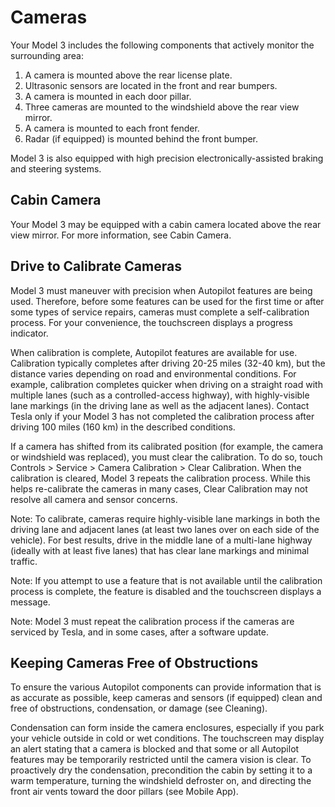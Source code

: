 # Cameras

Your Model 3 includes the following components that actively monitor the surrounding area:
1. A camera is mounted above the rear license plate.
2. Ultrasonic sensors are located in the front and rear bumpers.
3. A camera is mounted in each door pillar.
4. Three cameras are mounted to the windshield above the rear view mirror.
5. A camera is mounted to each front fender.
6. Radar (if equipped) is mounted behind the front bumper.

Model 3 is also equipped with high precision electronically-assisted braking and steering systems.


## Cabin Camera

Your Model 3 may be equipped with a cabin camera located above the rear view mirror. For more information, see Cabin Camera.


## Drive to Calibrate Cameras

Model 3 must maneuver with precision when Autopilot features are being used. Therefore, before some features can be used for the first time or after some types of service repairs, cameras must complete a self-calibration process. For your convenience, the touchscreen displays a progress indicator.

When calibration is complete, Autopilot features are available for use. Calibration typically completes after driving 20-25 miles (32-40 km), but the distance varies depending on road and environmental conditions. For example, calibration completes quicker when driving on a straight road with multiple lanes (such as a controlled-access highway), with highly-visible lane markings (in the driving lane as well as the adjacent lanes). Contact Tesla only if your Model 3 has not completed the calibration process after driving 100 miles (160 km) in the described conditions.

If a camera has shifted from its calibrated position (for example, the camera or windshield was replaced), you must clear the calibration. To do so, touch Controls > Service > Camera Calibration > Clear Calibration. When the calibration is cleared, Model 3 repeats the calibration process. While this helps re-calibrate the cameras in many cases, Clear Calibration may not resolve all camera and sensor concerns.

Note: To calibrate, cameras require highly-visible lane markings in both the driving lane and adjacent lanes (at least two lanes over on each side of the vehicle). For best results, drive in the middle lane of a multi-lane highway (ideally with at least five lanes) that has clear lane markings and minimal traffic.

Note: If you attempt to use a feature that is not available until the calibration process is complete, the feature is disabled and the touchscreen displays a message.

Note: Model 3 must repeat the calibration process if the cameras are serviced by Tesla, and in some cases, after a software update.


## Keeping Cameras Free of Obstructions

To ensure the various Autopilot components can provide information that is as accurate as possible, keep cameras and sensors (if equipped) clean and free of obstructions, condensation, or damage (see Cleaning).

Condensation can form inside the camera enclosures, especially if you park your vehicle outside in cold or wet conditions. The touchscreen may display an alert stating that a camera is blocked and that some or all Autopilot features may be temporarily restricted until the camera vision is clear. To proactively dry the condensation, precondition the cabin by setting it to a warm temperature, turning the windshield defroster on, and directing the front air vents toward the door pillars (see Mobile App).